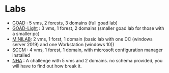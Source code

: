 # Labs

- [GOAD](/GOAD/labs/GOAD/) : 5 vms, 2 forests, 3 domains (full goad lab)
- [GOAD-Light](/GOAD/ad/GOAD-Light/) : 3 vms, 1 forest, 2 domains (smaller goad lab for those with a smaller pc)
- [MINILAB](/GOAD/ad/MINILAB/): 2 vms, 1 forst, 1 domain (basic lab with one DC (windows server 2019) and one Workstation (windows 10))
- [SCCM](/GOAD/ad/SCCM/) : 4 vms, 1 forest, 1 domain, with microsoft configuration manager installed
- [NHA](/GOAD/ad/NHA/) : A challenge with 5 vms and 2 domains. no schema provided, you will have to find out how break it.
